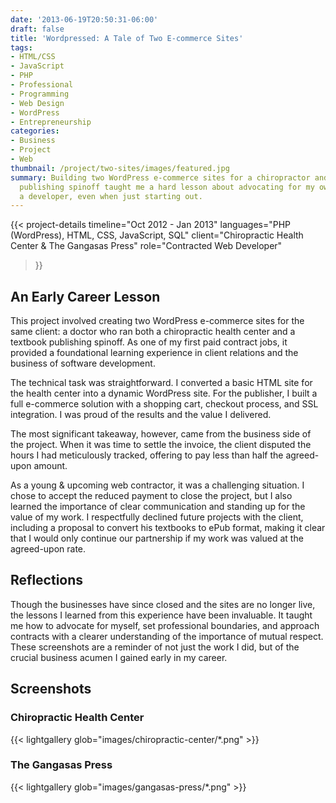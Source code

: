 ```yaml
---
date: '2013-06-19T20:50:31-06:00'
draft: false
title: 'Wordpressed: A Tale of Two E-commerce Sites'
tags:
- HTML/CSS
- JavaScript
- PHP
- Professional
- Programming
- Web Design
- WordPress
- Entrepreneurship
categories:
- Business
- Project
- Web
thumbnail: /project/two-sites/images/featured.jpg
summary: Building two WordPress e-commerce sites for a chiropractor and his textbook
  publishing spinoff taught me a hard lesson about advocating for my own value as
  a developer, even when just starting out.
---
```

{{< project-details
  timeline="Oct 2012 - Jan 2013"
  languages="PHP (WordPress), HTML, CSS, JavaScript, SQL"
  client="Chiropractic Health Center & The Gangasas Press"
  role="Contracted Web Developer"
>}}

## An Early Career Lesson

This project involved creating two WordPress e-commerce sites for the same client: a doctor who ran both a chiropractic health center and a textbook publishing spinoff. As one of my first paid contract jobs, it provided a foundational learning experience in client relations and the business of software development.

The technical task was straightforward. I converted a basic HTML site for the health center into a dynamic WordPress site. For the publisher, I built a full e-commerce solution with a shopping cart, checkout process, and SSL integration. I was proud of the results and the value I delivered.

The most significant takeaway, however, came from the business side of the project. When it was time to settle the invoice, the client disputed the hours I had meticulously tracked, offering to pay less than half the agreed-upon amount.

As a young & upcoming web contractor, it was a challenging situation. I chose to accept the reduced payment to close the project, but I also learned the importance of clear communication and standing up for the value of my work. I respectfully declined future projects with the client, including a proposal to convert his textbooks to ePub format, making it clear that I would only continue our partnership if my work was valued at the agreed-upon rate.

## Reflections

Though the businesses have since closed and the sites are no longer live, the lessons I learned from this experience have been invaluable. It taught me how to advocate for myself, set professional boundaries, and approach contracts with a clearer understanding of the importance of mutual respect. These screenshots are a reminder of not just the work I did, but of the crucial business acumen I gained early in my career.

## Screenshots

### Chiropractic Health Center
{{< lightgallery glob="images/chiropractic-center/*.png" >}}

### The Gangasas Press
{{< lightgallery glob="images/gangasas-press/*.png" >}}

